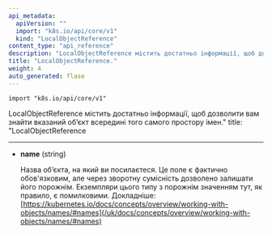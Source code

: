 ```yaml
---
api_metadata:
  apiVersion: ""
  import: "k8s.io/api/core/v1"
  kind: "LocalObjectReference"
content_type: "api_reference"
description: "LocalObjectReference містить достатньо інформації, щоб дозволити вам знайти вказаний обʼєкт всередині того самого простору імен."
title: "LocalObjectReference."
weight: 4
auto_generated: flase
---
```


`import "k8s.io/api/core/v1"`

LocalObjectReference містить достатньо інформації, щоб дозволити вам знайти вказаний обʼєкт всередині того самого простору імен."
title: "LocalObjectReference

---

- **name** (string)

    Назва обʼєкта, на який ви посилаєтеся. Це поле є фактично обов'язковим, але через зворотну сумісність дозволено залишати його порожнім. Екземпляри цього типу з порожнім значенням тут, як правило, є помилковими. Докладніше: [https://kubernetes.io/docs/concepts/overview/working-with-objects/names/#names](/uk/docs/concepts/overview/working-with-objects/names/#names)